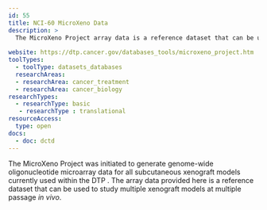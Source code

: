 ```yaml
---
id: 55
title: NCI-60 MicroXeno Data
description: >
  The MicroXeno Project array data is a reference dataset that can be used to study multiple xenograft models at multiple passage *in vivo*.
  
website: https://dtp.cancer.gov/databases_tools/microxeno_project.htm
toolTypes:
  - toolType: datasets_databases
  researchAreas:
  - researchArea: cancer_treatment
  - researchArea: cancer_biology
researchTypes:
  - researchType: basic
   - researchType : translational
resourceAccess:
  type: open
docs:
  - doc: dctd
---
```

The MicroXeno Project was initiated to generate genome-wide oligonucleotide microarray data for all subcutaneous xenograft models currently used within the DTP . The array data provided here is a reference dataset that can be used to study multiple xenograft models at multiple passage *in vivo*.
